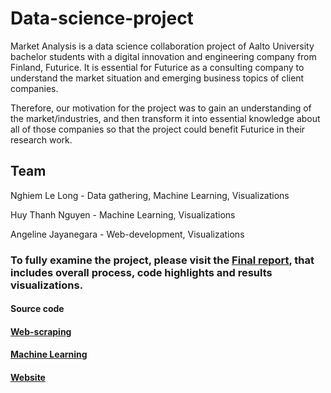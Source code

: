 # Data-science-project
Market Analysis is a data science collaboration project of Aalto University bachelor students with a digital innovation and engineering company from Finland, Futurice. 
It is essential for Futurice as a consulting company to understand the market situation and emerging business topics of client companies. 


Therefore, our motivation for the project was to gain an understanding of the market/industries, and then transform it into essential knowledge about all of those companies so that the project could benefit Futurice in their research work.

## Team 
Nghiem Le Long - Data gathering, Machine Learning, Visualizations


Huy Thanh Nguyen - Machine Learning, Visualizations


Angeline Jayanegara - Web-development, Visualizations

### To fully examine the project, please visit the [Final report](https://docs.google.com/document/d/1ZlW0jN_-YeFXaHFqtsxEePpSCyPvxBmePFNQE8Lc78A/edit?usp=sharing), that includes overall process, code highlights and results visualizations. 

#### Source code
#### [Web-scraping]()
#### [Machine Learning]()
#### [Website](https://github.com/angelineov/Data-science-project/tree/master/Website)
